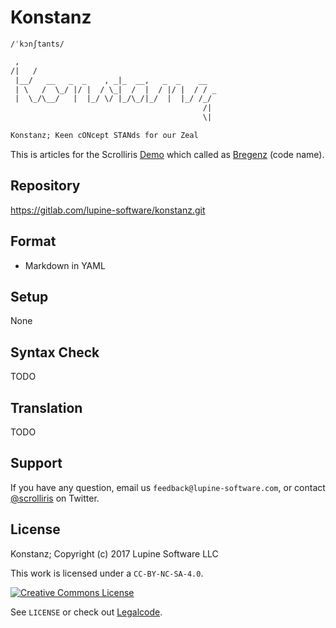 # Konstanz

`/ˈkɔnʃtants/`


```txt
 ,
/|   /
 |__/   __   _  _    , _|_  __,   _  _    __
 | \   /  \_/ |/ |  / \_|  /  |  / |/ |  / / _
 |  \_/\__/   |  |_/ \/ |_/\_/|_/  |  |_/ /_/
                                           /|
                                           \|

Konstanz; Keen cONcept STANds for our Zeal
```

This is articles for the Scrolliris [Demo](
https://try.scrolliris.com/) which called as [Bregenz](
https://gitlab.com/lupine-software/bregenz) (code name).


## Repository

https://gitlab.com/lupine-software/konstanz.git


## Format

* Markdown in YAML


## Setup

None


## Syntax Check

TODO


## Translation

TODO


## Support

If you have any question, email us `feedback@lupine-software.com`, or
contact [@scrolliris](https://twitter.com/scrolliris) on Twitter.


## License

Konstanz; Copyright (c) 2017 Lupine Software LLC

This work is licensed under a `CC-BY-NC-SA-4.0`.

[![Creative Commons License](
https://i.creativecommons.org/l/by-nc-sa/4.0/88x31.png)](
http://creativecommons.org/licenses/by-nc-sa/4.0/)

See `LICENSE` or check out [Legalcode](
https://creativecommons.org/licenses/by-nc-sa/4.0/legalcode).
